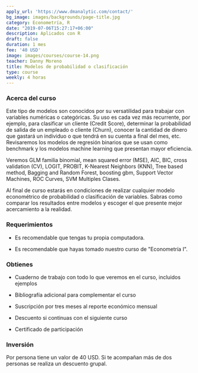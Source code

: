 ```yaml
---
apply_url: 'https://www.dmanalytic.com/contact/'
bg_image: images/backgrounds/page-title.jpg
category: Econometría, R
date: "2019-07-06T15:27:17+06:00"
description: Aplicados con R
draft: false
duration: 1 mes
fee: '40 USD'
image: images/courses/course-14.png
teacher: Danny Moreno
title: Modelos de probabilidad o clasificación
type: course
weekly: 4 horas
---
```



### Acerca del curso

Este tipo de modelos son conocidos por su versatilidad para trabajar con variables numéricas o categóricas. Su uso es cada vez más recurrente, por ejemplo, para clasificar un cliente (Credit Score), determinar la probabilidad de salida de un empleado o cliente (Churn), conocer la cantidad de dinero que gastará un individuo o que tendrá en su cuenta a final del mes, etc. Revisaremos los modelos de regresión binarios que se usan como benchmark y los modelos machine learning que presentan mayor eficiencia.

Veremos GLM familia binomial, mean squared error (MSE), AIC, BIC, cross validation (CV), LOGIT, PROBIT, K-Nearest Neighbors (KNN), Tree based method, Bagging and Random Forest, boosting gbm, Support Vector Machines, ROC Curves, SVM Multiples Clases.

Al final de curso estarás en condiciones de realizar cualquier modelo econométrico de probabilidad o clasificación de variables. Sabras como comparar los resultados entre modelos y escoger el que presente mejor acercamiento a la realidad.

### Requerimientos

* Es recomendable que tengas tu propia computadora.

* Es recomendable que hayas tomado nuestro curso de "Econometría I".

### Obtienes

* Cuaderno de trabajo con todo lo que veremos en el curso, incluidos ejemplos

* Bibliografía adicional para complementar el curso

* Suscripción por tres meses al reporte económico mensual

* Descuento si continuas con el siguiente curso

* Certificado de participación


### Inversión

Por persona tiene un valor de 40 USD. Si te acompañan más de dos personas se realiza un descuento grupal.